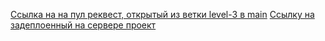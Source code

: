 [Ссылка на на пул реквест, открытый из ветки level-3 в main](https://github.com/alexandrinka/movies-explorer-frontend/pull/2)
[Ссылку на задеплоенный на сервере проект](https://dimplomalexa.nomoredomainsrocks.ru/movies)
